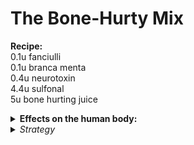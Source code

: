 # The Bone-Hurty Mix

**Recipe:**\
0.1u fanciulli\
0.1u branca menta\
0.4u neurotoxin\
4.4u sulfonal\
5u bone hurting juice

<details>

<summary><strong>Effects on the human body:</strong></summary>

**Fanciulli**: _Causes a minor tick of stamina damage._

**Branca Menta**: _Causes a moderate tick of stamina damage \[when drank]._

**Neurotoxin**: _Drugs you, makes you dizzy, deals up to 75% brain damage over time, randomly causes you to drop items and take stamina damage. After 5 cycles starts randomly paralyzing your limbs. After 30 cycles deals more brain damage but without limit. After 50 cycles (over 20 units) it has a 15% chance per cycle to give you a heart attack._

**Sulfonal**: _1 toxin damage every 2 cycles, knocks you out after 22 cycles._

**Bone Hurting Juice**: _Does 7.5 stamina damage per tick. If you're a skeleton or a plasmaman, it will deal additional 0.5 brute damage per tick._

</details>

<details>

<summary><em>Strategy</em></summary>

Inject/feed target for more potency, or use in grenade along with smoke to cause instant knockout/paralysis.

If going with the nade option, crank the amount of ingredients up.

</details>
